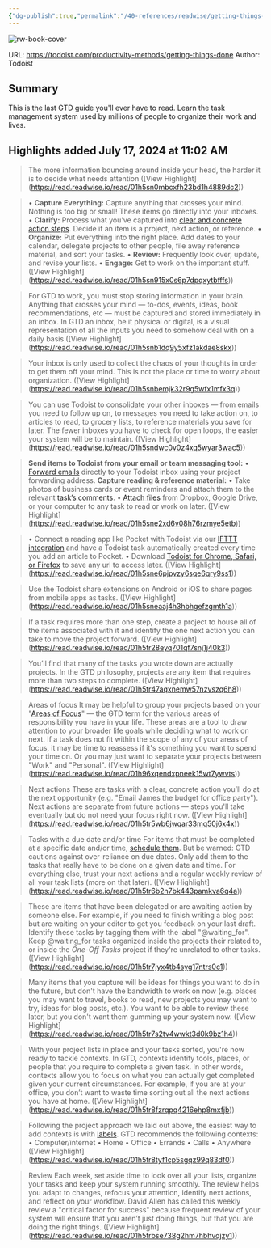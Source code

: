 ```yaml
---
{"dg-publish":true,"permalink":"/40-references/readwise/getting-things-done/","tags":["rw/articles"]}
---
```


![rw-book-cover](https://images.ctfassets.net/dm4oa8qtogq0/7AcwkBK9MtQ2dQijSBGlqw/36c2c3da49c526a62498a27b3fa3875e/Getting_Things_Done_GTD.png?w=1200&fm=jpg)
  
URL: https://todoist.com/productivity-methods/getting-things-done
Author: Todoist

## Summary

This is the last GTD guide you'll ever have to read. Learn the task management system used by millions of people to organize their work and lives.

## Highlights added July 17, 2024 at 11:02 AM
>The more information bouncing around inside your head, the harder it is to decide what needs attention ([View Highlight] (https://read.readwise.io/read/01h5sn0mbcxfh23bd1h4889dc2))


>• **Capture Everything:** Capture anything that crosses your mind. Nothing is too big or small! These items go directly into your inboxes.
>• **Clarify:** Process what you’ve captured into [clear and concrete action steps](https://gettingthingsdone.com/2017/02/episode-27-gtd-keys-to-clarifying/). Decide if an item is a project, next action, or reference.
>• **Organize:** Put everything into the right place. Add dates to your calendar, delegate projects to other people, file away reference material, and sort your tasks.
>• **Review:** Frequently look over, update, and revise your lists.
>• **Engage:** Get to work on the important stuff. ([View Highlight] (https://read.readwise.io/read/01h5sn915x0s6p7dpqxytbfffs))


>For GTD to work, you must stop storing information in your brain. Anything that crosses your mind — to-dos, events, ideas, book recommendations, etc — must be captured and stored immediately in an inbox. In GTD an inbox, be it physical or digital, is a visual representation of all the inputs you need to somehow deal with on a daily basis ([View Highlight] (https://read.readwise.io/read/01h5snb1dq9y5xfz1akdae8skx))


>Your inbox is only used to collect the chaos of your thoughts in order to get them off your mind. This is not the place or time to worry about organization. ([View Highlight] (https://read.readwise.io/read/01h5snbemjk32r9g5wfx1mfx3q))


>You can use Todoist to consolidate your other inboxes — from emails you need to follow up on, to messages you need to take action on, to articles to read, to grocery lists, to reference materials you save for later. The fewer inboxes you have to check for open loops, the easier your system will be to maintain. ([View Highlight] (https://read.readwise.io/read/01h5sndwc0v0z4xq5wyar3wac5))


>**Send items to Todoist from your email or team messaging tool:**
>• [Forward emails](https://get.todoist.help/hc/en-us/articles/360000249160-Forwarding-emails-to-Todoist?itm_campaign=getting_things_done&itm_medium=referral&itm_source=productivity_methods_guides) directly to your Todoist inbox using your project forwarding address.
>**Capture reading & reference material:**
>• Take photos of business cards or event reminders and attach them to the relevant [task’s comments](https://get.todoist.help/hc/en-us/articles/205348311-Comments-File-Uploads?itm_campaign=getting_things_done&itm_medium=referral&itm_source=productivity_methods_guides).
>• [Attach files](https://get.todoist.help/hc/en-us/articles/205348311-Comments-File-Uploads?itm_campaign=getting_things_done&itm_medium=referral&itm_source=productivity_methods_guides) from Dropbox, Google Drive, or your computer to any task to read or work on later. ([View Highlight] (https://read.readwise.io/read/01h5sne2xd6v08h76rzmye5etb))


>• Connect a reading app like Pocket with Todoist via our [IFTTT integration](https://ifttt.com/todoist) and have a Todoist task automatically created every time you add an article to Pocket.
>• Download [Todoist for Chrome, Safari, or Firefox](https://todoist.com/downloads/browser?itm_campaign=getting_things_done&itm_medium=referral&itm_source=productivity_methods_guides) to save any url to access later. ([View Highlight] (https://read.readwise.io/read/01h5sne6pjpvzy6sqe6qry9ss1))


>Use the Todoist share extensions on Android or iOS to share pages from mobile apps as tasks. ([View Highlight] (https://read.readwise.io/read/01h5sneaaj4h3hbhgefzgmth1a))


>If a task requires more than one step, create a project to house all of the items associated with it and identify the one next action you can take to move the project forward. ([View Highlight] (https://read.readwise.io/read/01h5tr28eyq701qf7snj1j40k3))


>You’ll find that many of the tasks you wrote down are actually projects. In the GTD philosophy, projects are any item that requires more than two steps to complete. ([View Highlight] (https://read.readwise.io/read/01h5tr47aqxnemw57nzvszq6h8))


>Areas of focus
>It may be helpful to group your projects based on your "[Areas of Focus](https://gettingthingsdone.com/2016/08/episode-20-defining-your-areas-of-focus)" — the GTD term for the various areas of responsibility you have in your life. These areas are a tool to draw attention to your broader life goals while deciding what to work on next. If a task does not fit within the scope of any of your areas of focus, it may be time to reassess if it's something you want to spend your time on. Or you may just want to separate your projects between "Work" and "Personal". ([View Highlight] (https://read.readwise.io/read/01h96xqendxpneek15wt7ywvts))


>Next actions
>These are tasks with a clear, concrete action you’ll do at the next opportunity (e.g. "Email James the budget for office party"). Next actions are separate from future actions — steps you'll take eventually but do not need your focus right now. ([View Highlight] (https://read.readwise.io/read/01h5tr5wb6jwqar33mq50j6x4x))


>Tasks with a due date and/or time
>For items that must be completed at a specific date and/or time, [schedule them](https://get.todoist.help/hc/en-us/articles/205325931?itm_campaign=getting_things_done&itm_medium=referral&itm_source=productivity_methods_guides). But be warned: GTD cautions against over-reliance on due dates. Only add them to the tasks that really have to be done on a given date and time. For everything else, trust your next actions and a regular weekly review of all your task lists (more on that later). ([View Highlight] (https://read.readwise.io/read/01h5tr6b2n7bk443pamkva6q4a))


>These are items that have been delegated or are awaiting action by someone else. For example, if you need to finish writing a blog post but are waiting on your editor to get you feedback on your last draft. Identify these tasks by tagging them with the label "@waiting_for". Keep @waiting_for tasks organized inside the projects their related to, or inside the *One-Off Tasks* project if they're unrelated to other tasks. ([View Highlight] (https://read.readwise.io/read/01h5tr7jyx4tb4syg17ntrs0c1))


>Many items that you capture will be ideas for things you want to do in the future, but don't have the bandwidth to work on now (e.g. places you may want to travel, books to read, new projects you may want to try, ideas for blog posts, etc.). You want to be able to review these later, but you don't want them gumming up your system now. ([View Highlight] (https://read.readwise.io/read/01h5tr7s2tv4wwkt3d0k9bz1h4))


>With your project lists in place and your tasks sorted, you're now ready to tackle contexts. In GTD, contexts identify tools, places, or people that you require to complete a given task. In other words, contexts allow you to focus on what you can actually get completed given your current circumstances. For example, if you are at your office, you don’t want to waste time sorting out all the next actions you have at home. ([View Highlight] (https://read.readwise.io/read/01h5tr8fzrqpq4216ehp8mxfjb))


>Following the project approach we laid out above, the easiest way to add contexts is with [labels](https://get.todoist.help/hc/en-us/articles/205195042?itm_campaign=getting_things_done&itm_medium=referral&itm_source=productivity_methods_guides). GTD recommends the following contexts:
>• Computer/internet
>• Home
>• Office
>• Errands
>• Calls
>• Anywhere ([View Highlight] (https://read.readwise.io/read/01h5tr8tyf1cp5sgqz99q83df0))


>Review
>Each week, set aside time to look over all your lists, organize your tasks and keep your system running smoothly. The review helps you adapt to changes, refocus your attention, identify next actions, and reflect on your workflow.
>David Allen has called this weekly review a "critical factor for success" because frequent review of your system will ensure that you aren’t just doing things, but that you are doing the right things. ([View Highlight] (https://read.readwise.io/read/01h5trbse738g2hm7hbhvqjzy1))


